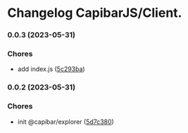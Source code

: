 # Changelog CapibarJS/Client.


### 0.0.3 (2023-05-31)


### Chores

* add index.js ([5c293ba](https://github.com/CapibarJS/explorer/commit/5c293ba6f9f0085c74e386f2230a2703bc94f79d))

### 0.0.2 (2023-05-31)


### Chores

* init @capibar/explorer ([5d7c380](https://github.com/CapibarJS/explorer/commit/5d7c380fb933a4014ed87bf8448392be27090bdf))
